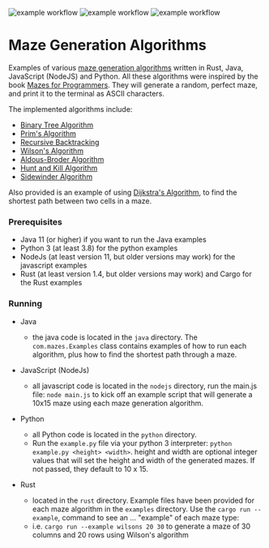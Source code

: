 ![example workflow](https://github.com/strohs/maze-algorithms/actions/workflows/rust.yml/badge.svg)
![example workflow](https://github.com/strohs/maze-algorithms/actions/workflows/node.js.yml/badge.svg)
![example workflow](https://github.com/strohs/maze-algorithms/actions/workflows/maven.yml/badge.svg)

# Maze Generation Algorithms

Examples of various [maze generation algorithms](https://en.wikipedia.org/wiki/Maze_generation_algorithm) written
in Rust, Java, JavaScript (NodeJS) and Python.  All these algorithms were inspired by the book
[Mazes for Programmers](https://pragprog.com/titles/jbmaze/mazes-for-programmers/). They will generate 
a random, perfect maze, and print it to the terminal as ASCII characters.



The implemented algorithms include:
- [Binary Tree Algorithm](http://weblog.jamisbuck.org/2011/2/1/maze-generation-binary-tree-algorithm)
- [Prim's Algorithm](http://weblog.jamisbuck.org/2011/1/10/maze-generation-prim-s-algorithm)
- [Recursive Backtracking](https://weblog.jamisbuck.org/2010/12/27/maze-generation-recursive-backtracking)
- [Wilson's Algorithm](https://en.wikipedia.org/wiki/Maze_generation_algorithm)
- [Aldous-Broder Algorithm](https://en.wikipedia.org/wiki/Maze_generation_algorithm)
- [Hunt and Kill Algorithm](https://weblog.jamisbuck.org/2011/1/24/maze-generation-hunt-and-kill-algorithm)
- [Sidewinder Algorithm](http://weblog.jamisbuck.org/2011/2/3/maze-generation-sidewinder-algorithm)

Also provided is an example of using [Dijkstra's Algorithm](https://en.wikipedia.org/wiki/Dijkstra%27s_algorithm), to
find the shortest path between two cells in a maze.


### Prerequisites
- Java 11 (or higher) if you want to run the Java examples
- Python 3 (at least 3.8) for the python examples
- NodeJs (at least version 11, but older versions may work) for the javascript examples
- Rust (at least version 1.4, but older versions may work) and Cargo for the Rust examples


### Running
- Java
    - the java code is located in the `java` directory. The `com.mazes.Examples` class contains examples of how to
      run each algorithm, plus how to find the shortest path through a maze.

- JavaScript (NodeJs)
    - all javascript code is located in the `nodejs` directory, run the main.js file:  `node main.js` to kick off
    an example script that will generate a 10x15 maze using each maze generation algorithm.
    
- Python
    - all Python code is located in the `python` directory. 
    - Run the `example.py` file via your python 3 interpreter: `python example.py <height> <width>`. height and width
      are optional integer values that will set the height and width of the generated mazes. If not passed, they 
      default to 10 x 15.
      
- Rust
    - located in the `rust` directory. Example files have been provided for each maze algorithm in the `examples`
    directory. Use the `cargo run --example`, command to see an ... "example" of each maze type:
    - i.e.  `cargo run --example wilsons 20 30` to generate a maze of 30 columns and 20 rows using Wilson's algorithm